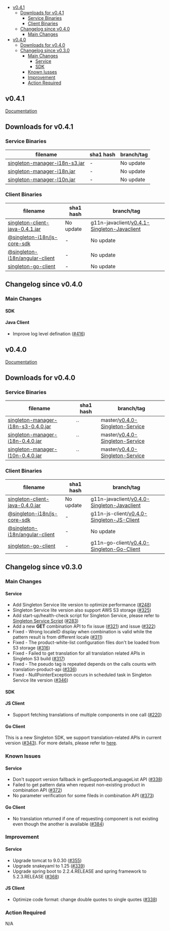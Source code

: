 - [v0.4.1](#0.4.1)
  - [Downloads for v0.4.1](#downloads-for-v0.4.1)
    - [Service Binaries](#service-binaries)
    - [Client Binaries](#client-binaries)
  - [Changelog since v0.4.0](#)
    - [Main Changes](#)
- [v0.4.0](#0.4.0)
  - [Downloads for v0.4.0](#)
  - [Changelog since v0.3.0](#)
    - [Main Changes](#)
      - [Service](#)
      - [SDK](#)
    - [Known Iusses](#)
    - [Improvement](#)
    - [Action Required](#)

v0.4.1
-------
[Documentation](https://vmware.github.io/singleton/)

## Downloads for v0.4.1

### Service Binaries

filename | sha1 hash | branch/tag
-------- | --- | ------
[singleton-manager-i18n-s3.jar](https://repo1.maven.org/maven2/com/vmware/singleton/singleton-manager-i18n-s3/) | - | No update
[singleton-manager-i18n.jar](https://repo1.maven.org/maven2/com/vmware/singleton/singleton-manager-i18n/) | - | No update
[singleton-manager-l10n.jar](https://repo1.maven.org/maven2/com/vmware/singleton/singleton-manager-l10n/) | - | No update

### Client Binaries
filename | sha1 hash | branch/tag
-------- | --- | ------
[singleton-client-java-0.4.1.jar](https://repo1.maven.org/maven2/com/vmware/singleton/singleton-client-java/0.4.1/singleton-client-java-0.4.1.jar) | No update | g11n-javaclient/[v0.4.1-Singleton-Javaclient](https://github.com/vmware/singleton/releases/tag/v0.4.1-Singleton-Java-Client)
[@singleton-i18n/js-core-sdk](https://www.npmjs.com/package/@singleton-i18n/js-core-sdk) | - | No update
[@singleton-i18n/angular-client](https://www.npmjs.com/package/@singleton-i18n/angular-client) | - | No update
[singleton-go-client](#) | - | No update

## Changelog since v0.4.0

### Main Changes
#### SDK
#### Java Client
- Improve log level defination ([#416](https://github.com/vmware/singleton/pull/416))

v0.4.0
-------
[Documentation](https://vmware.github.io/singleton/)

## Downloads for v0.4.0

### Service Binaries
filename | sha1 hash | branch/tag
-------- | --- | ------
[singleton-manager-i18n-s3-0.4.0.jar](https://repo1.maven.org/maven2/com/vmware/singleton/singleton-manager-i18n-s3/0.4.0/singleton-manager-i18n-s3-0.4.0.jar) | `` | master/[v0.4.0-Singleton-Service](https://github.com/vmware/singleton/releases/tag/v0.4.0-Singleton-Service)
[singleton-manager-i18n-0.4.0.jar](https://repo1.maven.org/maven2/com/vmware/singleton/singleton-manager-i18n/0.4.0/singleton-manager-i18n-0.4.0.jar) | `` | master/[v0.4.0-Singleton-Service](https://github.com/vmware/singleton/releases/tag/v0.4.0-Singleton-Service)
[singleton-manager-l10n-0.4.0.jar](https://repo1.maven.org/maven2/com/vmware/singleton/singleton-manager-l10n/0.4.0/singleton-manager-l10n-0.4.0.jar) | `` | master/[v0.4.0-Singleton-Service](https://github.com/vmware/singleton/releases/tag/v0.4.0-Singleton-Service)

### Client Binaries
filename | sha1 hash | branch/tag
-------- | --- | ------
[singleton-client-java-0.4.0.jar](https://repo1.maven.org/maven2/com/vmware/singleton/singleton-client-java/0.4.0/singleton-client-java-0.4.0.jar) | No update | g11n-javaclient/[v0.4.0-Singleton-Javaclient](https://github.com/vmware/singleton/releases/tag/v0.4.0-Singleton-Java-Client)
[@singleton-i18n/js-core-sdk](https://www.npmjs.com/package/@singleton-i18n/js-core-sdk) | - | g11n-js-client/[v0.4.0-Singleton-JS-Client](https://github.com/vmware/singleton/releases/tag/v0.4.0-Singleton-JS-Client)
[@singleton-i18n/angular-client](https://www.npmjs.com/package/@singleton-i18n/angular-client) | - | No update
[singleton-go-client](#) | - | g11n-go-client/[v0.4.0-Singleton-Go-Client](https://github.com/vmware/singleton/releases/tag/v0.4.0-Singleton-Go-Client)

## Changelog since v0.3.0

### Main Changes
#### Service
- Add Singleton Service lite version to optimize performance ([#248](https://github.com/vmware/singleton/issues/248))
- Singleton Service lite version also support AWS S3 storage ([#325](https://github.com/vmware/singleton/issues/325))
- Add start-up/health-check script for Singleton Service, please refer to [Singleton Service Script](https://vmware.github.io/singleton/docs/overview/singleton-service/singleton-service-script/) ([#283](https://github.com/vmware/singleton/issues/283))
- Add a new **GET** combination API to fix issue ([#321](https://github.com/vmware/singleton/issues/321)) and issue ([#322](https://github.com/vmware/singleton/issues/322))
- Fixed - Wrong localeID display when combination is valid while the pattern result is from different locale ([#311](https://github.com/vmware/singleton/issues/311))
- Fixed - The product-white-list configuration files don't be loaded from S3 storage ([#316](https://github.com/vmware/singleton/issues/316))
- Fixed - Failed to get translation for all translation related APIs in Singleton S3 build ([#317](https://github.com/vmware/singleton/issues/317))
- Fixed - The pseudo tag is repeated depends on the calls counts with translation-product-api ([#336](https://github.com/vmware/singleton/issues/336))
- Fixed - NullPointerException occurs in scheduled task in Singleton Service lite version ([#346](https://github.com/vmware/singleton/issues/346))

#### SDK
#### JS Client
- Support fetching translations of multiple components in one call ([#220](https://github.com/vmware/singleton/issues/220))

#### Go Client
This is a new Singleton SDK, we support translation-related APIs in current version ([#343](https://github.com/vmware/singleton/issues/343)). 
For more details, please refer to [here](https://github.com/vmware/singleton/blob/g11n-go-client/README.md).

### Known Issues
#### Service
- Don't support version fallback in getSupportedLanguageList API ([#338](https://github.com/vmware/singleton/issues/338))
- Failed to get pattern data when request non-existing product in combination API ([#372](https://github.com/vmware/singleton/issues/372))
- No parameter verification for some fileds in combination API ([#373](https://github.com/vmware/singleton/issues/373))

#### Go Client
- No translation returned if one of requesting component is not existing even though the another is available ([#384](https://github.com/vmware/singleton/issues/384))

### Improvement
#### Service
- Upgrade tomcat to 9.0.30 ([#355](https://github.com/vmware/singleton/issues/355))
- Upgrade snakeyaml to 1.25 ([#339](https://github.com/vmware/singleton/issues/339))
- Upgrade spring boot to 2.2.4.RELEASE and  spring framework to 5.2.3.RELEASE ([#368](https://github.com/vmware/singleton/issues/368))

#### JS Client
- Optimize code format: change double quotes to single quotes ([#338](https://github.com/vmware/singleton/issues/338))

### Action Required
N/A

